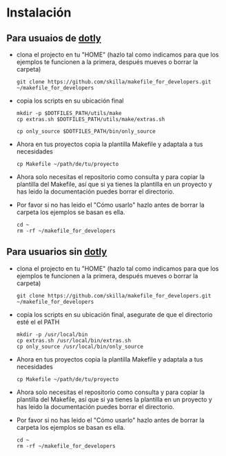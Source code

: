 # Instalación

## Para usuaios de [dotly](https://github.com/CodelyTV/dotly)

- clona el projecto en tu "HOME" (hazlo tal como indicamos para que los ejemplos te funcionen a la primera, después mueves o borrar la carpeta)
    ```
    git clone https://github.com/skilla/makefile_for_developers.git ~/makefile_for_developers
    ```

- copia los scripts en su ubicación final
    ```
    mkdir -p $DOTFILES_PATH/utils/make
    cp extras.sh $DOTFILES_PATH/utils/make/extras.sh
  
    cp only_source $DOTFILES_PATH/bin/only_source
    ```

- Ahora en tus proyectos copia la plantilla Makefile y adaptala a tus necesidades
    ```
    cp Makefile ~/path/de/tu/proyecto
    ```
  
- Ahora solo necesitas el repositorio como consulta y para copiar la plantilla del Makefile, así que si ya tienes la plantilla en un proyecto y has leido la documentación puedes borrar el directorio.
- Por favor si no has leido el "Cómo usarlo" hazlo antes de borrar la carpeta los ejemplos se basan es ella.
    ```
    cd ~
    rm -rf ~/makefile_for_developers
    ```

## Para usuarios sin [dotly](https://github.com/CodelyTV/dotly)

- clona el projecto en tu "HOME" (hazlo tal como indicamos para que los ejemplos te funcionen a la primera, después mueves o borrar la carpeta)
    ```
    git clone https://github.com/skilla/makefile_for_developers.git ~/makefile_for_developers
    ```

- copia los scripts en su ubicación final, asegurate de que el directorio esté el el PATH
    ```
    mkdir -p /usr/local/bin
    cp extras.sh /usr/local/bin/extras.sh
    cp only_source /usr/local/bin/only_source
    ```

- Ahora en tus proyectos copia la plantilla Makefile y adaptala a tus necesidades
    ```
    cp Makefile ~/path/de/tu/proyecto
    ```
  
- Ahora solo necesitas el repositorio como consulta y para copiar la plantilla del Makefile, así que si ya tienes la plantilla en un proyecto y has leido la documentación puedes borrar el directorio.
- Por favor si no has leido el "Cómo usarlo" hazlo antes de borrar la carpeta los ejemplos se basan es ella.
    ```
    cd ~
    rm -rf ~/makefile_for_developers
    ```
